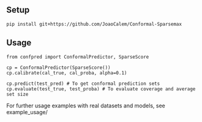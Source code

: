 ## Setup
```
pip install git+https://github.com/JoaoCalem/Conformal-Sparsemax
```

## Usage
```
from confpred import ConformalPredictor, SparseScore

cp = ConformalPredictor(SparseScore())
cp.calibrate(cal_true, cal_proba, alpha=0.1)

cp.predict(test_pred) # To get conformal prediction sets
cp.evaluate(test_true, test_proba) # To evaluate coverage and average set size
```

For further usage examples with real datasets and models, see example_usage/